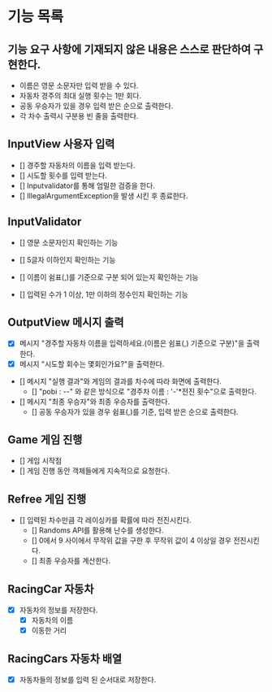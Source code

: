 # 기능 목록

## 기능 요구 사항에 기재되지 않은 내용은 스스로 판단하여 구현한다.
- 이름은 영문 소문자만 입력 받을 수 있다.
- 자동차 경주의 최대 실행 횟수는 1만 회다.
- 공동 우승자가 있을 경우 입력 받은 순으로 출력한다.
- 각 차수 출력시 구분용 빈 줄을 출력한다.

## InputView 사용자 입력
- [] 경주할 자동차의 이름을 입력 받는다.
- [] 시도할 횟수를 입력 받는다.
- [] Inputvalidator를 통해 엄밀한 검증을 한다.
- [] IllegalArgumentException을 발생 시킨 후 종료한다.

## InputValidator

- [] 영문 소문자인지 확인하는 기능
- [] 5글자 이하인지 확인하는 기능
- [] 이름이 쉼표(,)를 기준으로 구분 되어 있는지 확인하는 기능


- [] 입력된 수가 1 이상, 1만 이하의 정수인지 확인하는 기능

## OutputView 메시지 출력
- [x] 메시지 "경주할 자동차 이름을 입력하세요.(이름은 쉼표(,) 기준으로 구분)"을 출력한다.
- [x] 메시지 "시도할 회수는 몇회인가요?"을 출력한다.
- [] 메시지 "실행 결과"와 게임의 결과를 차수에 따라 화면에 출력한다.
  - [] "pobi : --" 와 같은 방식으로 "경주차 이름 : '-'*전진 횟수"으로 출력한다.
- [] 메시지 "최종 우승자"와 최종 우승자를 출력한다.
  - [] 공동 우승자가 있을 경우 쉼표(,)를 기준, 입력 받은 순으로 출력한다.


## Game 게임 진행
- [] 게임 시작점
- [] 게임 진행 동안 객체들에게 지속적으로 요청한다.

## Refree 게임 진행
- [] 입력된 차수만큼 각 레이싱카를 확률에 따라 전진시킨다.
  - [] Randoms API를 활용해 난수를 생성한다.
  - [] 0에서 9 사이에서 무작위 값을 구한 후 무작위 값이 4 이상일 경우 전진시킨다.
  - [] 최종 우승자를 계산한다.


## RacingCar 자동차
- [x] 자동차의 정보를 저장한다.
  - [x] 자동차의 이름
  - [x] 이동한 거리

## RacingCars 자동차 배열
- [x] 자동차들의 정보를 입력 된 순서대로 저장한다.

